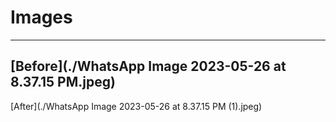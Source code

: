 # Images
---
[Before](./WhatsApp Image 2023-05-26 at 8.37.15 PM.jpeg)
---
[After](./WhatsApp Image 2023-05-26 at 8.37.15 PM (1).jpeg)


